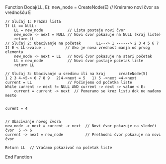 Function Dodaj(LL, E):
    new_node = CreateNode(E)  	// Kreiramo novi čvor sa vrednošću E
    
    // Slučaj 1: Prazna lista
    If LL == NULL:
        LL = new_node           // Lista postaje novi čvor
        new_node -> next = NULL // Novi čvor pokazuje na NULL (kraj liste)
        return LL  
    // Slučaj 2: Ubacivanje na početak       LL---> 1 ------> 2 3 4 5 6 7
    If E < LL->value :         // Ako je nova vrednost manja od prvog elementa
        new_node -> next = LL   // Novi čvor pokazuje na stari početak
        LL = new_node           // Novi čvor postaje početak liste
        return LL     
    
    // Slučaj 3: Ubacivanje u sredinu ili na kraj      createNode(5)          1 2 3 4->5-> 6 7 8 9   2)4->next = 5   1) 5 ->next =4->next
    current = LL                // Počinjemo od početka liste
    While current -> next != NULL AND current -> next -> value < E:
        current = current -> next  // Pomeramo se kroz listu dok ne nađemo mesto 
    
    
    curent = 4
    
    
    // Ubacivanje novog čvora
    new_node -> next = current -> next  // Novi čvor pokazuje na sledeći čvor  5 -> 6
    current -> next = new_node          // Prethodni čvor pokazuje na novi čvor
    
    Return LL  // Vraćamo pokazivač na početak liste
End Function
